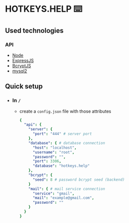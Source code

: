 # HOTKEYS.HELP ⌨️

## Used technologies

### API
* [Node](https://nodejs.org/)
* [ExpressJS](https://expressjs.com/)
* [BcryptJS](https://www.npmjs.com/package/bcryptjs)
* [mysql2](https://www.npmjs.com/package/mysql2)

## Quick setup
* ### In `/` 
  * create a `config.json` file with those attributes
    ```YAML
    {
      "api": {
        "server": {
          "port": "444" # server port
        },
        "database": { # database connection 
          "host": "localhost", 
          "username": "root",
          "password": "",
          "port": 3306,
          "database": "hotkeys.help"
        },
        "bcrypt": {
          "seed": 8 # password bcrypt seed (backend)
        }
        "mail": { # mail service connection 
          "service": "gmail",
          "mail": "example@gmail.com",
          "password": ""
        }
      }
    }